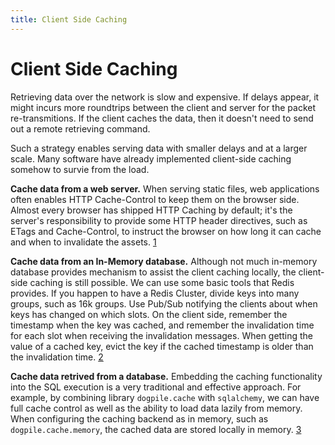 ```yaml
---
title: Client Side Caching
---
```


# Client Side Caching

Retrieving data over the network is slow and expensive. If delays appear, it might incurs more roundtrips between the client and server for the packet re-transmitions. If the client caches the data, then it doesn't need to send out a remote retrieving command.

Such a strategy enables serving data with smaller delays and at a larger scale. Many software have already implemented client-side caching somehow to survie from the load.

**Cache data from a web server.** When serving static files, web applications often enables HTTP Cache-Control to keep them on the browser side. Almost every browser has shipped HTTP Caching by default; it's the server's responsibility to provide some HTTP header directives, such as ETags and Cache-Control, to instruct the browser on how long it can cache and when to invalidate the assets. [1]

**Cache data from an In-Memory database.** Although not much in-memory database provides mechanism to assist the client caching locally, the client-side caching is still possible. We can use some basic tools that Redis provides. If you happen to have a Redis Cluster, divide keys into many groups, such as 16k groups. Use Pub/Sub notifying the clients about when keys has changed on which slots. On the client side, remember the timestamp when the key was cached, and remember the invalidation time for each slot when receiving the invalidation messages. When getting the value of a cached key, evict the key if the cached timestamp is older than the invalidation time. [2]

**Cache data retrived from a database.** Embedding the caching functionality into the SQL execution is a very traditional and effective approach. For example, by combining library `dogpile.cache`  with `sqlalchemy`, we can have full cache control as well as the ability to load data lazily from memory. When configuring the caching backend as in memory, such as `dogpile.cache.memory`, the cached data are stored locally in memory. [3]

[1]: https://developers.google.com/web/fundamentals/performance/optimizing-content-efficiency/http-caching
[2]: http://antirez.com/news/130
[3]: https://docs.sqlalchemy.org/en/13/orm/examples.html#module-examples.dogpile_caching